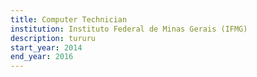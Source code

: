 ```yaml
---
title: Computer Technician
institution: Instituto Federal de Minas Gerais (IFMG)
description: tururu
start_year: 2014
end_year: 2016
---
```

